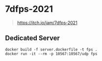 # 7dfps-2021

> https://itch.io/jam/7dfps-2021

## Dedicated Server

```shell
docker build -f server.dockerfile -t fps .
docker run -it --rm -p 10567:10567/udp fps
```
